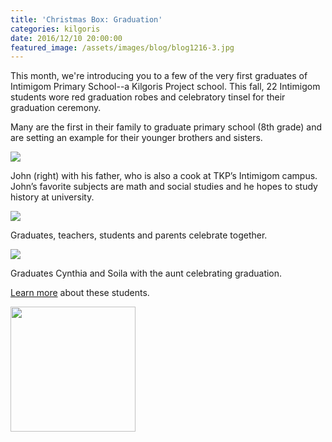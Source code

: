 ```yaml
---
title: 'Christmas Box: Graduation'
categories: kilgoris
date: 2016/12/10 20:00:00
featured_image: /assets/images/blog/blog1216-3.jpg
---
```


This month, we're introducing you to a few of the very first graduates of Intimigom Primary School--a Kilgoris Project school. This fall, 22 Intimigom students wore red graduation robes and celebratory tinsel for their graduation ceremony.

<!-- more -->

Many are the first in their family to graduate primary school (8th grade) and are setting an example for their younger brothers and sisters.

<div ss="row">
    <div class="col-sm-6 col-md-4">
        <div class="thumbnail">
            <img src="/assets/images/blog/blog1216-3.jpg"/>
            <div class="caption">
                <p>John (right) with his father, who is also a cook at TKP’s Intimigom campus. John’s favorite subjects
                    are math and social studies and he hopes to study history at university.</p>
            </div>
        </div>
    </div>
    <div class="col-sm-6 col-md-4">
        <div class="thumbnail">
            <img src="/assets/images/blog/blog1216-2.jpg"/>
            <div class="caption">
                <p>Graduates, teachers, students and parents celebrate together.</p>
            </div>
        </div>
    </div>
    <div class="col-sm-6 col-md-4">
        <div class="thumbnail">
            <img src="/assets/images/blog/blog1216-1.jpg"/>
            <div class="caption">
                <p>Graduates Cynthia and Soila with the aunt celebrating graduation.</p>
            </div>
        </div>
    </div>
</div>

[Learn more](http://www.kilgoris.org/impact-stories/2016/11/14/congratulations-intimigom-primary-graduates) about these students.

<p class="text-center"> <a target="_blank" href="http://www.kilgoris.org/"><img width="200" src="/assets/images/kilgoris/logo.png"/></a></p>
